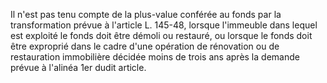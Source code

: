   
Il n'est pas tenu compte de la plus-value conférée au fonds par la transformation prévue à l'article L. 145-48, lorsque l'immeuble dans lequel est exploité le fonds doit être démoli ou restauré, ou lorsque le fonds doit être exproprié dans le cadre d'une opération de rénovation ou de restauration immobilière décidée moins de trois ans après la demande prévue à l'alinéa 1er dudit article.  

  
